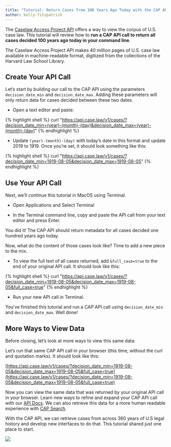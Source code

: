 ```yaml
---
title: "Tutorial: Return Cases from 100 Years Ago Today with the CAP API"
author: kelly-fitzpatrick
---
```

The [Caselaw Access Project API](https://case.law/api/) offers a way to view the corpus of U.S. case law. This tutorial will review how to **run a CAP API call to return all cases decided 100 years ago today in your command line**.

The Caselaw Access Project API makes 40 million pages of U.S. case law available in machine-readable format, digitized from the collections of the Harvard Law School Library. 

## Create Your API Call 
Let’s start by building our call to the CAP API using the parameters `decision_date_min` and `decision_date_max`. Adding these parameters will only return data for cases decided between these two dates.

* Open a text editor and paste:

{% highlight shell %}
curl "https://api.case.law/v1/cases/?decision_date_min=(year)-(month)-(day)&decision_date_max=(year)-(month)-(day)"
{% endhighlight %}

* Update `(year)-(month)-(day)` with today’s date in this format and update 2019 to 1919. Once you’re set, it should look something like this:

{% highlight shell %}
curl "https://api.case.law/v1/cases/?decision_date_min=1919-08-05&decision_date_max=1919-08-05"
{% endhighlight %}

## Use Your API Call
Next, we’ll continue this tutorial in MacOS using Terminal.

* Open Applications and Select Terminal

* In the Terminal command line, copy and paste the API call from your text editor and press Enter.

You did it! The CAP API should return metadata for all cases decided one hundred years ago today. 

Now, what do the content of those cases look like? Time to add a new piece to the mix.

* To view the full text of all cases returned, add `&full_case=true` to the end of your original API call. It should look like this:

{% highlight shell %}
curl "https://api.case.law/v1/cases/?decision_date_min=1919-08-05&decision_date_max=1919-08-05&full_case=true"
{% endhighlight %}

* Run your new API call in Terminal.

You’ve finished this tutorial and run a CAP API call using `decision_date_min` and `decision_date_max`. Well done!

## More Ways to View Data
Before closing, let’s look at more ways to view this same data:

Let’s run that same CAP API call in your browser (this time, without the curl and quotation marks). It should look like this:

[https://api.case.law/v1/cases/?decision_date_min=1919-08-05&decision_date_max=1919-08-05&full_case=true](https://api.case.law/v1/cases/?decision_date_min=1919-08-05&decision_date_max=1919-08-05&full_case=true)

Now you can view the same data that was returned by your original API call in your browser. Learn new ways to refine and expand your CAP API call with our [API Docs](https://case.law/api/). We can also retrieve this data for a more human readable experience with [CAP Search](https://case.law/search/#/cases?page=1&decision_date_min=1919-08-05&decision_date_max=1919-08-05).

With the CAP API, we can retrieve cases from across 360 years of U.S legal history and develop new interfaces to do that. This tutorial shared just one place to start.

![](https://lil-blog-media.s3.amazonaws.com/curl1.png)
